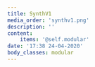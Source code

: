 ```yaml
---
title: SynthV1
media_order: 'synthv1.png'
description: ''
content:
    items: '@self.modular'
date: '17:38 24-04-2020'
body_classes: modular
---
```


